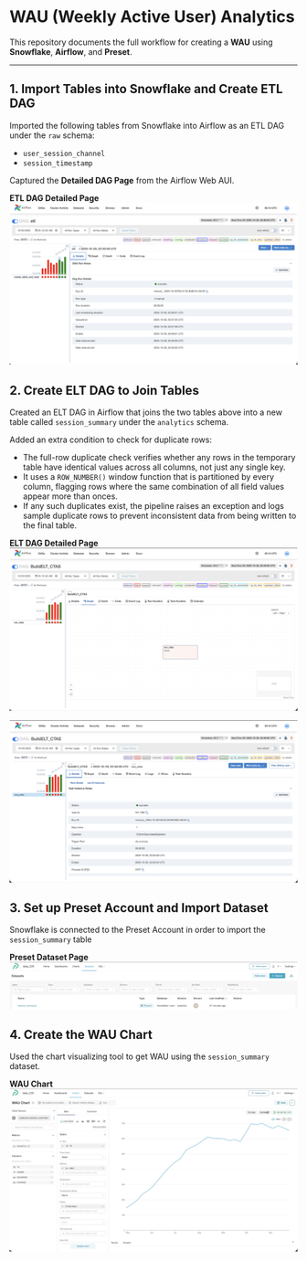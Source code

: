 # WAU (Weekly Active User) Analytics

This repository documents the full workflow for creating a **WAU** using **Snowflake**, **Airflow**, and **Preset**.

---

## 1. Import Tables into Snowflake and Create ETL DAG

Imported the following tables from Snowflake into Airflow as an ETL DAG under the `raw` schema:

- `user_session_channel`
- `session_timestamp`

Captured the **Detailed DAG Page** from the Airflow Web AUI.

**ETL DAG Detailed Page**
![etl](https://raw.githubusercontent.com/aakashvardhan/aakash-elt-preset/main/screenshots/etl_dag_log.png)

## 2. Create ELT DAG to Join Tables

Created an ELT DAG in Airflow that joins the two tables above into a new table called `session_summary` under the `analytics` schema.

Added an extra condition to check for duplicate rows:

- The full-row duplicate check verifies whether any rows in the temporary table have identical values across all columns, not just any single key.
- It uses a `ROW_NUMBER()` window function that is partitioned by every column, flagging rows where the same combination of all field values appear more than onces.
- If any such duplicates exist, the pipeline raises an exception and logs sample duplicate rows to prevent inconsistent data from being written to the final table.

**ELT DAG Detailed Page**
![elt1](https://raw.githubusercontent.com/aakashvardhan/aakash-elt-preset/main/screenshots/elt_graph.png)

![elt2](https://raw.githubusercontent.com/aakashvardhan/aakash-elt-preset/main/screenshots/elt_dag_log.png)

## 3. Set up Preset Account and Import Dataset

Snowflake is connected to the Preset Account in order to import the `session_summary` table

**Preset Dataset Page**
![preset](https://raw.githubusercontent.com/aakashvardhan/aakash-elt-preset/main/screenshots/preset_dataset.png)

## 4. Create the WAU Chart

Used the chart visualizing tool to get WAU using the `session_summary` dataset.

**WAU Chart**
![preset2](https://raw.githubusercontent.com/aakashvardhan/aakash-elt-preset/main/screenshots/wau_chart.png)
